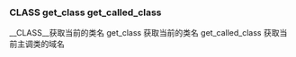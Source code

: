 ### __CLASS__ get_class get_called_class
__CLASS__获取当前的类名
get_class 获取当前的类名
get_called_class 获取当前主调类的域名
